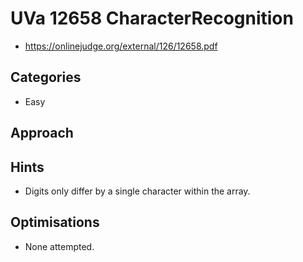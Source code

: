 # UVa 12658 CharacterRecognition

   * https://onlinejudge.org/external/126/12658.pdf

## Categories

   * Easy

## Approach

## Hints

   * Digits only differ by a single character within the array.

## Optimisations

   * None attempted.
